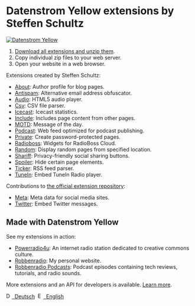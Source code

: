 Datenstrom Yellow extensions by Steffen Schultz
===============================================
[![Datenstrom Yellow](https://raw.githubusercontent.com/datenstrom/yellow-extensions/master/website/media/images/datenstrom-yellow-en.jpg)](https://datenstrom.se/yellow/)

1. [Download all extensions and unzip them](https://github.com/schulle4u/yellow-extensions-schulle4u/archive/master.zip).  
2. Copy individual zip files to your web server.  
3. Open your website in a web browser.

Extensions created by Steffen Schultz:

* [About](https://github.com/schulle4u/yellow-extensions-schulle4u/tree/master/about): 
  Author profile for blog pages.
* [Antispam](https://github.com/schulle4u/yellow-extensions-schulle4u/tree/master/antispam): 
  Alternative email address obfuscator.
* [Audio](https://github.com/schulle4u/yellow-extensions-schulle4u/tree/master/audio): 
  HTML5 audio player.
* [Csv](https://github.com/schulle4u/yellow-extensions-schulle4u/tree/master/csv): 
  CSV file parser.
* [Icecast](https://github.com/schulle4u/yellow-extensions-schulle4u/tree/master/icecast): 
  Icecast statistics.
* [Include](https://github.com/schulle4u/yellow-extensions-schulle4u/tree/master/include): 
  Includes page content from other pages.
* [MOTD](https://github.com/schulle4u/yellow-extensions-schulle4u/tree/master/motd): 
  Message of the day.
* [Podcast](https://github.com/schulle4u/yellow-extensions-schulle4u/tree/master/podcast): 
  Web feed optimized for podcast publishing.
* [Private](https://github.com/schulle4u/yellow-extensions-schulle4u/tree/master/private): 
  Create password-protected pages.
* [Radioboss](https://github.com/schulle4u/yellow-extensions-schulle4u/tree/master/radioboss): 
  Widgets for RadioBoss Cloud.
* [Random](https://github.com/schulle4u/yellow-extensions-schulle4u/tree/master/random): 
  Display random pages from specified location.
* [Shariff](https://github.com/schulle4u/yellow-extensions-schulle4u/tree/master/shariff): 
  Privacy-friendly social sharing buttons.
* [Spoiler](https://github.com/schulle4u/yellow-extensions-schulle4u/tree/master/spoiler): 
  Hide certain page elements.
* [Ticker](https://github.com/schulle4u/yellow-extensions-schulle4u/tree/master/ticker): 
  RSS feed parser.
* [TuneIn](https://github.com/schulle4u/yellow-extensions-schulle4u/tree/master/tunein): 
  Embed TuneIn Radio player.

Contributions to [the official extension repository](https://github.com/datenstrom/yellow-extensions):

* [Meta](https://github.com/datenstrom/yellow-extensions/tree/master/features/meta): 
  Meta data for social media sites.
* [Twitter](https://github.com/datenstrom/yellow-extensions/tree/master/features/twitter): 
  Embed Twitter messages.

## Made with Datenstrom Yellow

See my extensions in action:

* [Powerradio4u](https://powerradio4u.de): 
  An internet radio station dedicated to creative commons culture.
* [Robbenradio](https://robbenradio.de): 
  My personal website.
* [Robbenradio Podcasts](https://podcast.robbenradio.de): 
  Podcast episodes containing tech reviews, tutorials, and radio sounds.

More extensions and an API for developers is available. [Learn more](https://extensions.datenstrom.se/help/).

<p>
<a href="README-de.md"><img src="https://raw.githubusercontent.com/datenstrom/yellow-extensions/master/website/media/images/language-de.png" width="15" height="15" alt="Deutsch">&nbsp; Deutsch</a>&nbsp;
<a href="README.md"><img src="https://raw.githubusercontent.com/datenstrom/yellow-extensions/master/website/media/images/language-en.png" width="15" height="15" alt="English">&nbsp; English</a>&nbsp;
</p>
